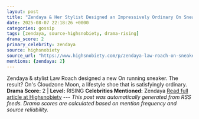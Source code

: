 ```yaml
---
layout: post
title: "Zendaya & Her Stylist Designed an Impressively Ordinary On Sneaker (Complimentary)"
date: 2025-08-07 22:18:26 +0000
categories: gossip
tags: [zendaya, source-highsnobiety, drama-rising]
drama_score: 2
primary_celebrity: zendaya
source: highsnobiety
source_url: "https://www.highsnobiety.com/p/zendaya-law-roach-on-sneaker/"
mentions: {zendaya: 2}
---
```


Zendaya & stylist Law Roach designed a new On running sneaker. The result? On's Cloudzone Moon, a lifestyle shoe that is satisfyingly ordinary. **Drama Score:** 2 | **Level:** RISING **Celebrities Mentioned:** Zendaya [Read full article at Highsnobiety](https://www.highsnobiety.com/p/zendaya-law-roach-on-sneaker/) --- *This post was automatically generated from RSS feeds. Drama scores are calculated based on mention frequency and source reliability.*